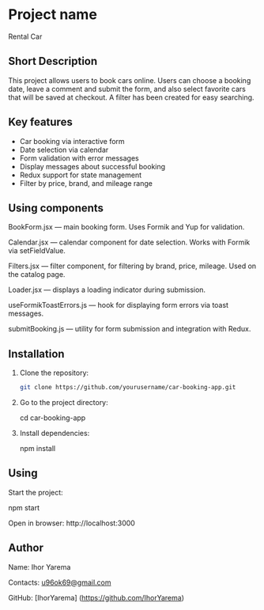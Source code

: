 # Project name

Rental Car

## Short Description

This project allows users to book cars online. Users can choose a booking date, leave a comment and submit the form, and also select favorite cars that will be saved at checkout. A filter has been created for easy searching.

## Key features

- Car booking via interactive form
- Date selection via calendar
- Form validation with error messages
- Display messages about successful booking
- Redux support for state management
- Filter by price, brand, and mileage range

## Using components

BookForm.jsx — main booking form. Uses Formik and Yup for validation.

Calendar.jsx — calendar component for date selection. Works with Formik via setFieldValue.

Filters.jsx — filter component, for filtering by brand, price, mileage. Used on the catalog page.

Loader.jsx — displays a loading indicator during submission.

useFormikToastErrors.js — hook for displaying form errors via toast messages.

submitBooking.js — utility for form submission and integration with Redux.

## Installation

1. Clone the repository:
   ```bash
   git clone https://github.com/yourusername/car-booking-app.git
   ```
2. Go to the project directory:

   cd car-booking-app

3. Install dependencies:

   npm install

## Using

Start the project:

npm start

Open in browser: http://localhost:3000

## Author

Name: Ihor Yarema

Contacts: u96ok69@gmail.com

GitHub: [IhorYarema] (https://github.com/IhorYarema)
